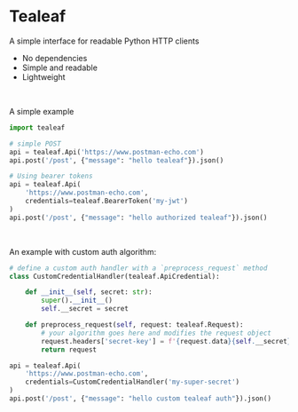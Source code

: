 # Tealeaf

A simple interface for readable Python HTTP clients

- No dependencies 
- Simple and readable
- Lightweight

<br>

A simple example
```python
import tealeaf

# simple POST
api = tealeaf.Api('https://www.postman-echo.com')
api.post('/post', {"message": "hello tealeaf"}).json()

# Using bearer tokens
api = tealeaf.Api(
    'https://www.postman-echo.com',
    credentials=tealeaf.BearerToken('my-jwt')
)
api.post('/post', {"message": "hello authorized tealeaf"}).json()
```

<br>

An example with custom auth algorithm:
```python
# define a custom auth handler with a `preprocess_request` method
class CustomCredentialHandler(tealeaf.ApiCredential):

    def __init__(self, secret: str):
        super().__init__()
        self.__secret = secret

    def preprocess_request(self, request: tealeaf.Request):
        # your algorithm goes here and modifies the request object
        request.headers['secret-key'] = f'{request.data}{self.__secret}'
        return request

api = tealeaf.Api(
    'https://www.postman-echo.com',
    credentials=CustomCredentialHandler('my-super-secret')
)
api.post('/post', {"message": "hello custom tealeaf auth"}).json()
```
